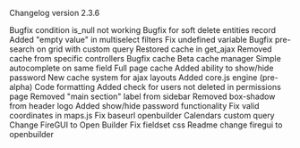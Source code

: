 Changelog version 2.3.6
 
Bugfix condition is_null not working
Bugfix for soft delete entities record
Added "empty value" in multiselect filters
Fix undefined variable
Bugfix pre-search on grid with custom query
Restored cache in get_ajax
Removed cache from specific controllers
Bugfix cache
Beta cache manager
Simple autocomplete on same field
Full page cache
Added ability to show/hide password
New cache system for ajax layouts
Added core.js engine (pre-alpha)
Code formatting
Added check for users not deleted in permissions page
Removed "main section" label from sidebar
Removed box-shadow from header logo
Added show/hide password functionality
Fix valid coordinates in maps.js
Fix baseurl openbuilder
Calendars custom query
Change FireGUI to Open Builder
Fix fieldset css
Readme change firegui to openbuilder

